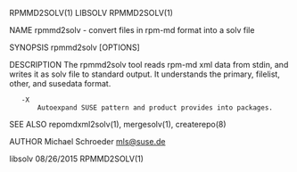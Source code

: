 RPMMD2SOLV(1)                                                                                      LIBSOLV                                                                                      RPMMD2SOLV(1)



NAME
       rpmmd2solv - convert files in rpm-md format into a solv file

SYNOPSIS
       rpmmd2solv [OPTIONS]

DESCRIPTION
       The rpmmd2solv tool reads rpm-md xml data from stdin, and writes it as solv file to standard output. It understands the primary, filelist, other, and susedata format.

       -X
           Autoexpand SUSE pattern and product provides into packages.

SEE ALSO
       repomdxml2solv(1), mergesolv(1), createrepo(8)

AUTHOR
       Michael Schroeder <mls@suse.de>



libsolv                                                                                           08/26/2015                                                                                    RPMMD2SOLV(1)
